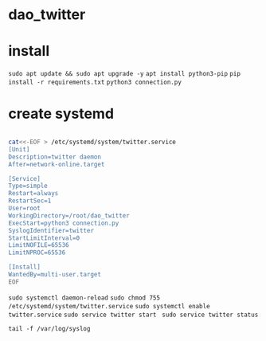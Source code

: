 # dao_twitter

# install
`sudo apt update && sudo apt upgrade -y`
`apt install python3-pip`
`pip install -r requirements.txt`
`python3 connection.py`



# create systemd
``` bash 

cat<<-EOF > /etc/systemd/system/twitter.service
[Unit]
Description=twitter daemon
After=network-online.target

[Service]
Type=simple
Restart=always
RestartSec=1
User=root
WorkingDirectory=/root/dao_twitter
ExecStart=python3 connection.py
SyslogIdentifier=twitter
StartLimitInterval=0
LimitNOFILE=65536
LimitNPROC=65536

[Install]
WantedBy=multi-user.target
EOF

```


`sudo systemctl daemon-reload`
`sudo chmod 755 /etc/systemd/system/twitter.service`
`sudo systemctl enable twitter.service`
`sudo service twitter start `
`sudo service twitter status`

`tail -f /var/log/syslog`